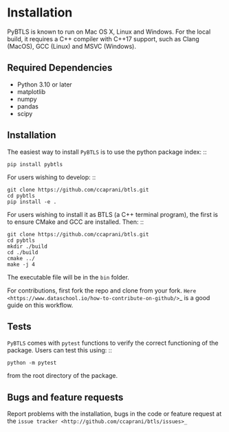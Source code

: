 Installation
============

PyBTLS is known to run on Mac OS X, Linux and Windows. 
For the local build, it requires a C++ compiler with C++17 support, 
such as Clang (MacOS), GCC (Linux) and MSVC (Windows). 

Required Dependencies
---------------------
- Python 3.10 or later
- matplotlib
- numpy
- pandas
- scipy

Installation
------------
The easiest way to install `PyBTLS` is to use the python package index: ::

    pip install pybtls

For users wishing to develop: ::

    git clone https://github.com/ccaprani/btls.git
    cd pybtls
    pip install -e .

For users wishing to install it as BTLS (a C++ terminal program), the first is to ensure CMake and GCC are installed. 
Then: ::

    git clone https://github.com/ccaprani/btls.git
    cd pybtls
    mkdir ./build
    cd ./build
    cmake ../
    make -j 4

The executable file will be in the `bin` folder.

For contributions, first fork the repo and clone from your fork.
`Here <https://www.dataschool.io/how-to-contribute-on-github/>`_ is a good guide on this workflow.

Tests
-----
`PyBTLS` comes with ``pytest`` functions to verify the correct functioning of the package. 
Users can test this using: ::

    python -m pytest

from the root directory of the package.

Bugs and feature requests
-------------------------
Report problems with the installation, bugs in the code or feature request at the `issue tracker <http://github.com/ccaprani/btls/issues>_`

